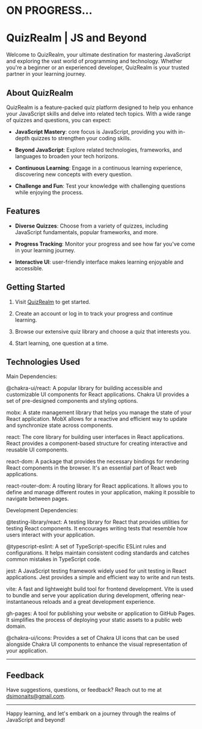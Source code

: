 # ON PROGRESS...

# QuizRealm | JS and Beyond

Welcome to QuizRealm, your ultimate destination for mastering JavaScript and exploring the vast world of programming and technology. Whether you're a beginner or an experienced developer, QuizRealm is your trusted partner in your learning journey.

## About QuizRealm

QuizRealm is a feature-packed quiz platform designed to help you enhance your JavaScript skills and delve into related tech topics. With a wide range of quizzes and questions, you can expect:

- **JavaScript Mastery**: core focus is JavaScript, providing you with in-depth quizzes to strengthen your coding skills.

- **Beyond JavaScript**: Explore related technologies, frameworks, and languages to broaden your tech horizons.

- **Continuous Learning**: Engage in a continuous learning experience, discovering new concepts with every question.

- **Challenge and Fun**: Test your knowledge with challenging questions while enjoying the process.

## Features

- **Diverse Quizzes**: Choose from a variety of quizzes, including JavaScript fundamentals, popular frameworks, and more.

- **Progress Tracking**: Monitor your progress and see how far you've come in your learning journey.

- **Interactive UI**: user-friendly interface makes learning enjoyable and accessible.

## Getting Started

1. Visit [QuizRealm](https://dsimonaits.github.io/quiz-realm/) to get started.

2. Create an account or log in to track your progress and continue learning.

3. Browse our extensive quiz library and choose a quiz that interests you.

4. Start learning, one question at a time.

## Technologies Used

Main Dependencies:

@chakra-ui/react: A popular library for building accessible and customizable UI components for React applications. Chakra UI provides a set of pre-designed components and styling options.

mobx: A state management library that helps you manage the state of your React application. MobX allows for a reactive and efficient way to update and synchronize state across components.

react: The core library for building user interfaces in React applications. React provides a component-based structure for creating interactive and reusable UI components.

react-dom: A package that provides the necessary bindings for rendering React components in the browser. It's an essential part of React web applications.

react-router-dom: A routing library for React applications. It allows you to define and manage different routes in your application, making it possible to navigate between pages.

Development Dependencies:

@testing-library/react: A testing library for React that provides utilities for testing React components. It encourages writing tests that resemble how users interact with your application.

@typescript-eslint: A set of TypeScript-specific ESLint rules and configurations. It helps maintain consistent coding standards and catches common mistakes in TypeScript code.

jest: A JavaScript testing framework widely used for unit testing in React applications. Jest provides a simple and efficient way to write and run tests.

vite: A fast and lightweight build tool for frontend development. Vite is used to bundle and serve your application during development, offering near-instantaneous reloads and a great development experience.

gh-pages: A tool for publishing your website or application to GitHub Pages. It simplifies the process of deploying your static assets to a public web domain.

@chakra-ui/icons: Provides a set of Chakra UI icons that can be used alongside Chakra UI components to enhance the visual representation of your application.

---

## Feedback

Have suggestions, questions, or feedback? Reach out to me at [dsimonaits@gmail.com](mailto:dsimonaits@gmail.com).

---

Happy learning, and let's embark on a journey through the realms of JavaScript and beyond!
